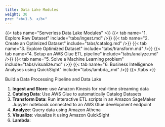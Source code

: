 ```yaml
---
title: Data Lake Modules
weight: 30
pre: "<b>1.3. </b>"
---
```



{{< tabs name="Serverless Data Lake Modules" >}}
{{< tab name="1. Explore Raw Dataset" include="tabs/ingest.md" />}}
{{< tab name="2. Create an Optimized Dataset" include="tabs/catalog.md" />}}
{{< tab name="3. Explore Optimized Dataset" include="tabs/transform.md" />}}
{{< tab name="4. Setup an AWS Glue ETL pipeline" include="tabs/analyze.md" />}}
{{< tab name="5. Solve a Machine Learning problem" include="tabs/visualize.md" />}}
{{< tab name="6. Business Intelligence Analyses using QuickSight" include="tabs/lambda_.md" />}}
{{< /tabs >}}

Build a Data Processing Pipeline and Data Lake

1. **Ingest and Store**: use Amazon Kinesis for real-time streaming data
2. **Catalog Data**: Use AWS Glue to automatically Catalog Datasets
3. **Transform Data**: Run interactive ETL scripts in an Amazon SageMaker Jupyter notebook connected to an AWS Glue development endpoint
4. **Analyze**: Query data using Amazon Athena
5. **Visualize**: visualize it using Amazon QuickSight
6. **Lambda**:







